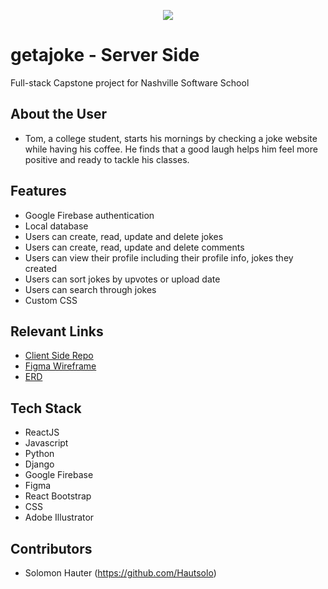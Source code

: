 <p align="center">
  <img src="https://i.imgur.com/6uLZ8vB.png">
</p>

# getajoke - Server Side
Full-stack Capstone project for Nashville Software School

## About the User 
- Tom, a college student, starts his mornings by checking a joke website while having his coffee. He finds that a good laugh helps him feel more positive and ready to tackle his classes.
## Features 
- Google Firebase authentication
- Local database
- Users can create, read, update and delete jokes
- Users can create, read, update and delete comments
- Users can view their profile including their profile info, jokes they created
- Users can sort jokes by upvotes or upload date
- Users can search through jokes 
- Custom CSS


## Relevant Links 
- [Client Side Repo](https://github.com/Hautsolo/getajokeFe)
- [Figma Wireframe](https://www.figma.com/board/LKcdQYoC6an86skuviJs81/jokegen?node-id=0-1&t=dg0oDxVJrzSgqd7l-0)
- [ERD](https://dbdiagram.io/d/jokegen-Solomon-Hauter-656e8e6156d8064ca061d994)



## Tech Stack
- ReactJS
- Javascript
- Python
- Django
- Google Firebase
- Figma
- React Bootstrap
- CSS
- Adobe Illustrator

## Contributors
- Solomon Hauter (https://github.com/Hautsolo)

